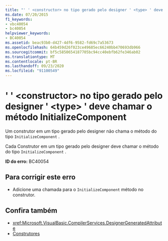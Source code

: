 ```yaml
---
title: "' ' <constructor> no tipo gerado pelo designer ' <type> ' deve chamar o método InitializeComponent"
ms.date: 07/20/2015
f1_keywords:
- vbc40054
- bc40054
helpviewer_keywords:
- BC40054
ms.assetid: beac93b0-d427-4df6-9582-fd69c7a53673
ms.openlocfilehash: 64b459d26f023ce49685ec66240bb470693db966
ms.sourcegitcommit: bf5c5850654187705bc94cc40ebfb62fe346ab02
ms.translationtype: MT
ms.contentlocale: pt-BR
ms.lasthandoff: 09/23/2020
ms.locfileid: "91100549"
---
```

# <a name="constructor-in-designer-generated-type-type-should-call-initializecomponent-method"></a>' ' \<constructor> no tipo gerado pelo designer ' \<type> ' deve chamar o método InitializeComponent

Um construtor em um tipo gerado pelo designer não chama o método do tipo `InitializeComponent` .  
  
 Cada Construtor em um tipo gerado pelo designer deve chamar o método do tipo `InitializeComponent` .  
  
 **ID do erro:** BC40054  
  
## <a name="to-correct-this-error"></a>Para corrigir este erro  
  
- Adicione uma chamada para o `InitializeComponent` método no construtor.  
  
## <a name="see-also"></a>Confira também

- <xref:Microsoft.VisualBasic.CompilerServices.DesignerGeneratedAttribute>
- [Construtores](../programming-guide/concepts/object-oriented-programming.md#constructors)
